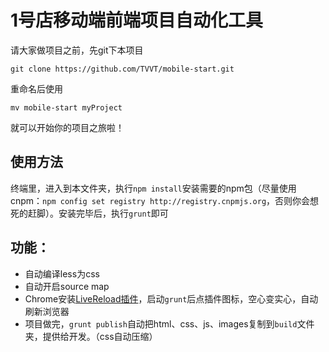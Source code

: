 # 1号店移动端前端项目自动化工具

请大家做项目之前，先git下本项目

    git clone https://github.com/TVVT/mobile-start.git

重命名后使用

    mv mobile-start myProject
    
就可以开始你的项目之旅啦！

## 使用方法

终端里，进入到本文件夹，执行`npm install`安装需要的npm包（尽量使用cnpm：`npm config set registry http://registry.cnpmjs.org`，否则你会想死的赶脚）。安装完毕后，执行`grunt`即可

## 功能：

* 自动编译less为css
* 自动开启source map
* Chrome安装[LiveReload插件](https://chrome.google.com/webstore/detail/livereload/jnihajbhpnppcggbcgedagnkighmdlei)，启动`grunt`后点插件图标，空心变实心，自动刷新浏览器
* 项目做完，`grunt publish`自动把html、css、js、images复制到`build`文件夹，提供给开发。（css自动压缩）